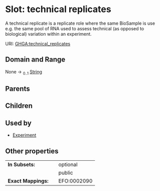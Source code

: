 
# Slot: technical replicates


A technical replicate is a replicate role where the same BioSample is use e.g. the same pool of RNA used to assess technical (as opposed to biological) variation within an experiment.

URI: [GHGA:technical_replicates](https://w3id.org/GHGA/technical_replicates)


## Domain and Range

None &#8594;  <sub>0..1</sub> [String](types/String.md)

## Parents


## Children


## Used by

 * [Experiment](Experiment.md)

## Other properties

|  |  |  |
| --- | --- | --- |
| **In Subsets:** | | optional |
|  | | public |
| **Exact Mappings:** | | EFO:0002090 |


